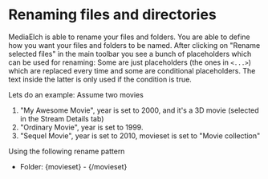 # Renaming files and directories 

MediaElch is able to rename your files and folders.
You are able to define how you want your files and folders to be named.
After clicking on "Rename selected files" in the main toolbar you see a bunch of placeholders which can be used for renaming: Some are just placeholders (the ones in `<...>`) which are replaced every time and some are conditional placeholders. The text inside the latter is only used if the condition is true.

Lets do an example: Assume two movies

 1. "My Awesome Movie", year is set to 2000, and it's a 3D movie (selected in the Stream Details tab)
 2. "Ordinary Movie", year is set to 1999.
 3. "Sequel Movie", year is set to 2010, movieset is set to "Movie collection"

Using the following rename pattern

 - Folder: {movieset}<movieset> - {/movieset}<title> (<year>)
 - File: <title>{3D}.3D{/3D}.<extension>

the movies will be renamed to:

 1. folder: **My Awesome Movie (2000)**, file: `My Awesome Movie.3D.mkv`
 2. folder: **Ordinary Movie (1999)**, file: `Ordinary Movie.mkv`
 3. folder: **Movie Collection - Sequel Movie (2010)**, file: `Sequel Movie.mkv`

The following conditional placeholders are available:

 - `{bluray}{/bluray}` The movie is a bluray structure
 - `{dvd}{/dvd}` The movie is a dvd structure
 - `{3D}{/3D}` It's a 3D movie, you selected a stereo mode in the stream details tab (if not detected automatically)
 - `{movieset}<movieset>{/movieset}` The movieset is not empty
 - `{imdbId}<imdbId>{/imdbId}` The IMDB Id of the movie

If you are unsure if your rename pattern gives the result you want, just hit the "Simulate" button. No file is renamed then but you'll see the resulting folder- and filenames.
